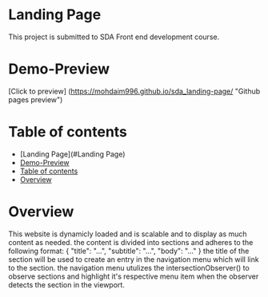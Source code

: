 

# Landing Page


This project is submitted to SDA Front end development course.



# Demo-Preview
[Click to preview] (https://mohdaim996.github.io/sda_landing-page/ "Github pages preview")



# Table of contents


- [Landing Page](#Landing Page)
- [Demo-Preview](#demo-preview)
- [Table of contents](#table-of-contents)
- [Overview](#Overview)


# Overview

This website is dynamicly loaded and is scalable and to display as much content as needed. 
the content is divided into sections and adheres to the following format:
    {
            "title": "...",
            "subtitle": "...",
            "body": "..."
    }
the title of the section will be used to create an entry in the navigation menu which will link to the section.
the navigation menu utulizes the intersectionObserver() to observe sections and highlight it's respective menu item when the observer detects the section in the viewport.
